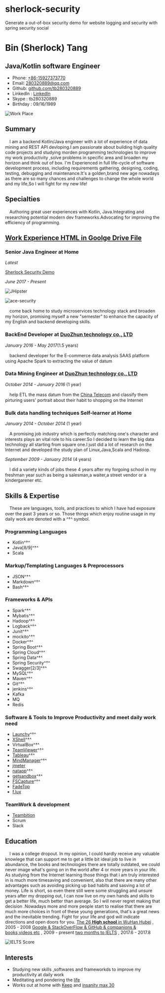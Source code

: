 # sherlock-security
Generate a out-of-box security demo for website logging and security with spring security social 

Bin (Sherlock) Tang
=============

Java/Kotlin software Engineer
-----------------------

- Phone: [+86-15927373770](+86-15927373770)
- Email: <280320889@qq.com>
- Github: [github.com/tb280320889](https://github.com/tb280320889)
- LinkedIn : [LinkedIn](https://www.linkedin.com/in/sherlock-tang-958043a5/)
- Skype : tb280320889
- Birthday : 09/16/1989

![Work Place](https://i.imgur.com/hJiWlmQ.jpg)

Summary
-------

　I am a backend Kotlin/Java engineer with a lot of experience of data mining and REST API devloping.I am passionate about building high quality code projects and studying morden programming technologies to improve my work productivity ,solve problems in specific area and broaden my horizon and think out of box. I'm Experienced in full life-cycle of software development process, including requirements gathering, designing, coding, testing, debugging and maintenance.It's a golden,brand new age nowadays as there are so many chances and challenges to change the whole world and my life,So I will fight for my new life!

Specialties
-----------

　Authoring great user experiences with Kotlin, Java.Integrating and researching potential modern dev frameworks.Advocating for improving the efficiency of programming.


[Work Experience HTML in Goolge Drive File](https://drive.google.com/file/d/0B8KRLVzY7_yeVkI2Nnh1SGtsZFU/view?usp=sharing)
----------

### **Senior Java Engineer** at Home

*Latest*

[Sherlock Security Demo](https://github.com/tb280320889/sherlock-security/commits/master)

*June 2017 - Present*

![JHipster](https://i.imgur.com/noP1kPg.png)

![ace-security](https://i.imgur.com/eBoMfuW.png)

　come back home to study microservices technology stack and broaden my horizon, promising myself a new "semester" to enhance the capacity of my English and backend developing skills.

### **BackEnd Developer** at [DuoZhun technology co., LTD](http://www.duozhun.cc/)

*January 2016 - May 2017*(1.5 years)

  　backend developer for the E-commerce data analysis SAAS platform using Apache Spark to extracting the value of datum

### **Data Mining Engineer** at [DuoZhun technology co., LTD](http://www.duozhun.cc/)

*October 2014 - January 2016* (1 year)

  　help ETL the mass datum from the [China Telecom](https://en.wikipedia.org/wiki/China_Telecom) and classify them pirturing users' portrait about their habit to shopping on the Internet 

### **Bulk data handling techniques Self-learner** at Home

*January 2014 - October 2014* (1 year)

　A promising job industry which is perfectly matching one's character and interests plays an vital role to his career.So I decided to learn the big data technology all starting from square one.I just did a lot of research on the Internet and developed the study plan of Linux,Java,Scala and Hadoop.

*September 2009 - January 2014* (4 years)

　I did a variety kinds of jobs these 4 years after my forgoing school in my freshman year such as being a salesman,a waiter,a street vendor or a kindergarener etc.

Skills & Expertise
------------------

　These are languages, tools, and practices to which I have had exposure over the past 3 years or so. Those things which enjoy routine usage in my daily work are denoted with a ^†^ symbol.

### Programming Languages

- Kotlin^†^
- Java[8/9]^†^
- Scala 

### Markup/Templating Languages & Preprocessors

- JSON^†^
- Markdown^†^
- Bash^†^

### Frameworks & APIs

- Spark^†^
- Mybatis^†^
- Hadoop^†^
- Logback^†^
- Junit^†^
- mockito^†^
- Docker^†^
- Spring Boot^†^
- Spring Cloud^†^
- Spring Data^†^
- Spring Security^†^
- Swagger[2/3]^†^
- MySQL^†^
- Maven^†^
- Git^†^
- jenkins^†^
- Kafka
- MQ
- Redis

### Software & Tools to Improve Productivity and meet daily work need

- [Launchy](https://launchy.en.softonic.com/)^†^
- [XShell](http://www.netsarang.com/xshell.html)^†^
- VirtualBox^†^
- [TeamViewer](https://www.teamviewer.com/)^†^
- [Tableau](https://www.tableau.com/)^†^
- [MindManager](https://www.mindjet.com/)^†^
- [jmeter](http://jmeter.apache.org/)
- [natapp](https://natapp.cn/)^†^
- [getsandbox](https://getsandbox.com/)^†^
- [FSCapture](https://faststone-capture.en.softonic.com/)^†^
- [FadeTop](http://www.fadetop.com/)
- [f.lux](https://justgetflux.com/)

### TeamWork & development
- [Teambition](https://www.teambition.com/)
- Scrum
- Slack

Education
---------

　I was a college dropout. In my opinion, I could hardly receive any valuable knowlege that can support me to get a little bit ideal job to live in abundance, the books and technologies there are totally outdated, we could never image what's going on in the world after 4 or more years in your life. As studying from the Internet learning those things that i am truly interested in is much more timesaving and convenient, also that there are many other advantages  such as avoiding picking up bad habits and sasving a lot of money. Life is short, so even there still were some struggling and unsure years after my dropping out, I can now live on my own hands and skills to get a better life, much better than average. So I will never regret making that decision .Nowadays more and more people start to realise that there are much more choices in front of these young generations, that's a great news and the inevitable trending. Fight for your life and god will indicate directions and open doors for you.
[The 26 **High school** in WuHan Hubei](http://www.wh26zhong.com/) , 2005 - 2008
[Google & StackOverFlow & GitHub & companions & books,videos etc](https://www.google.com]) , 2009 - present
[two months to IELTS](https://it.wikipedia.org/wiki/IELTS) , 2017.6 - 2017.8

![IELTS Score](https://i.imgur.com/a1THweT.png)

Interests
---------

- Studying new skills ,softwares and frameworkds to improve my productivity at daily work
- Meditating and pondering the [life](http://www.bashar.org/)
- Works out at home with [Keep](http://www.gotokeep.com/) and [insanity max 30](https://www.beachbody.com/product/fitness_programs/insanity.do)

